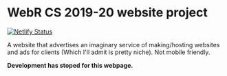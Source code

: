 # WebR CS 2019-20 website project
[![Netlify Status](https://api.netlify.com/api/v1/badges/a7848af7-1ab5-4701-a21b-e00b2c7abe6c/deploy-status)](https://app.netlify.com/sites/hotlunch363/deploys)

A website that advertises an imaginary service of making/hosting websites and ads for clients (Which I'll admit is pretty niche). Not mobile friendly.

__Development has stoped for this webpage.__


